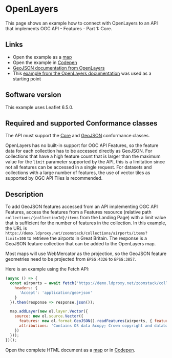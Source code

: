 # OpenLayers

This page shows an example how to connect with OpenLayers to an API that implements OGC API - Features - Part 1: Core.

## Links

- Open the example as a [map](https://ogc.portele.de/maps/openlayers-airports.html)
- Open the example in [Codepen](https://codepen.io/cportele/pen/OJbrgKe)
- [GeoJSON documentation from OpenLayers](https://openlayers.org/en/latest/apidoc/module-ol_format_GeoJSON-GeoJSON.html)
- This [example from the OpenLayers documentation](https://openlayers.org/en/latest/examples/geojson.html) was used as a starting point

## Software version

This example uses Leaflet 6.5.0.

## Required and supported Conformance classes

The API must support the [Core](http://www.opengis.net/spec/ogcapi-features-1/1.0/conf/core) and [GeoJSON](http://www.opengis.net/spec/ogcapi-features-1/1.0/conf/geojson) conformance classes.

OpenLayers has no built-in support for OGC API Features, so the feature data for each collection has to be accessed directly as GeoJSON. For collections that have a high feature count that is larger than the maximum value for the `limit` parameter supported by the API, this is a limitation since not all features can be accessed in a single request. For datasets and collections with a large number of features, the use of vector tiles as supported by OGC API Tiles is recommended.

## Description

To add GeoJSON features accessed from an API implementing OGC API Features, access the features from a Features resource (relative path `collections/{collectionId}/items` from the Landing Page) with a limit value that is sufficient for the number of features in the collection. In this example, the URL is `https://demo.ldproxy.net/zoomstack/collections/airports/items?limit=100` to retrieve the airports in Great Britain. The response is a GeoJSON feature collection that can be added to the OpenLayers map.

Most maps will use WebMercator as the projection, so the GeoJSON feature geometries need to be projected from `EPSG:4326` to `EPSG:3857`.

Here is an example using the Fetch API:

```javascript
(async () => {
  const airports = await fetch('https://demo.ldproxy.net/zoomstack/collections/airports/items?limit=100', {
    headers: {
      'Accept': 'application/geo+json'
    }
  }).then(response => response.json());

  map.addLayer(new ol.layer.Vector({
    source: new ol.source.Vector({
      features: new ol.format.GeoJSON().readFeatures(airports, { featureProjection: 'EPSG:3857' }),
      attributions: 'Contains OS data &copy; Crown copyright and database right 2021.'
    })
  }));
})();
```

Open the complete HTML document as a [map](https://ogc.portele.de/maps/openlayers-airports.html) or in [Codepen](https://codepen.io/cportele/pen/OJbrgKe).
